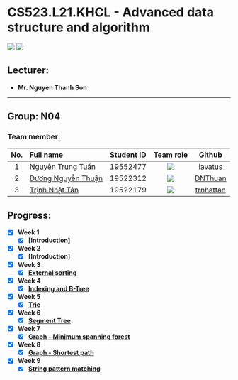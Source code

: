 # CS523.L21.KHCL - Advanced data structure and algorithm
![](https://img.shields.io/badge/Status-working-brightgreen) [![](https://img.shields.io/badge/Contributors-3-brightgreen)](https://github.com/trnhattan/CS523.L21.KHCL/graphs/contributors)
## Lecturer:
- **Mr. Nguyen Thanh Son**   
---
## Group: N04

### Team member:
|No.| Full name         |Student ID       |Team role      |Github|
|:-:|:------------------|:---------:|:--------:|:-----------:|
| 1	|[Nguyễn Trung Tuấn](https://www.facebook.com/trungtuan.nguyen.509994)	| 19552477	| ![](https://img.shields.io/badge/-Leader-yellow) |[lavatus](https://github.com/lavatus)|
| 2	|[Dương Nguyễn Thuận](https://www.facebook.com/dnthuan.97)	| 19522312	| ![](https://img.shields.io/badge/-Member-yellow)  |[DNThuan](https://github.com/DNThuan)|
| 3	|[Trịnh Nhật Tân](https://www.facebook.com/8thJunie)	  | 19522179	| ![](https://img.shields.io/badge/-Member-yellow)  |[trnhattan](https://github.com/trnhattan)|

## Progress:
- [x] **Week 1** 
  - [x] **[Introduction]**

- [x] **Week 2** 
  - [x] **[Introduction]**

- [x] **Week 3**
  - [x] **[External sorting](https://github.com/Nhatthanh1/CTDLNC_nhom5/tree/Main/ExternalSort)**

- [x] **Week 4** 
  - [x] **[Indexing and B-Tree](https://github.com/CS523-L21-KHCL-TEAM-3/b-tree-visualizer)**

- [x] **Week 5**
  - [x] **[Trie](https://github.com/longbmtvip/trie)**

- [x] **Week 6**
  - [x] **[Segment Tree](https://github.com/taolaobd/CS523.L21.KHCL)**

- [x] **Week 7**
  - [x] **[Graph - Minimum spanning forest](https://github.com/hoanghung3011/nhom6_cs523.l21.khcl/tree/main/nhom6)**

- [x] **Week 8**
  - [x] **[Graph - Shortest path](https://gitlab.com/Hung1610/cs523.l21.khcl/-/tree/master/thi%E1%BA%BFt_ch%C3%ACnh)**

- [x] **Week 9**
  - [x] **[String pattern matching](https://github.com/trnhattan/CS523.L21.KHCL/tree/main/Presentation)**
